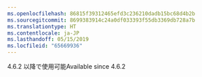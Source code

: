 ```yaml
---
ms.openlocfilehash: 86815f39312465efd3c236210dadb15bc68d4b2b
ms.sourcegitcommit: 8699383914c24a0df033393f55db3369db728a7b
ms.translationtype: HT
ms.contentlocale: ja-JP
ms.lasthandoff: 05/15/2019
ms.locfileid: "65669936"
---
```

<span data-ttu-id="2879a-101">4.6.2 以降で使用可能</span><span class="sxs-lookup"><span data-stu-id="2879a-101">Available since 4.6.2</span></span>
